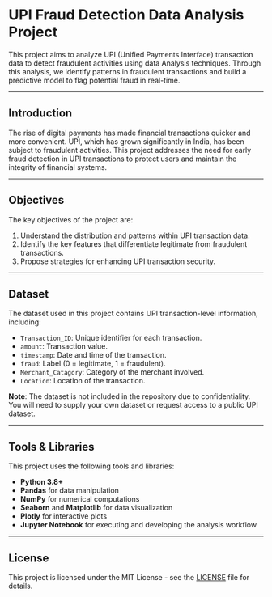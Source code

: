 # UPI Fraud Detection Data Analysis Project

This project aims to analyze UPI (Unified Payments Interface) transaction data to detect fraudulent activities using data Analysis techniques. Through this analysis, we identify patterns in fraudulent transactions and build a predictive model to flag potential fraud in real-time.

---

## Introduction

The rise of digital payments has made financial transactions quicker and more convenient. UPI, which has grown significantly in India, has been subject to fraudulent activities. This project addresses the need for early fraud detection in UPI transactions to protect users and maintain the integrity of financial systems.

---

## Objectives

The key objectives of the project are:
1. Understand the distribution and patterns within UPI transaction data.
2. Identify the key features that differentiate legitimate from fraudulent transactions.
3. Propose strategies for enhancing UPI transaction security.
---

## Dataset

The dataset used in this project contains UPI transaction-level information, including:
- `Transaction_ID`: Unique identifier for each transaction.
- `amount`: Transaction value.
- `timestamp`: Date and time of the transaction.
- `fraud`: Label (0 = legitimate, 1 = fraudulent).
- `Merchant_Catagory`: Category of the merchant involved.
- `Location`: Location of the transaction.

**Note**: The dataset is not included in the repository due to confidentiality. You will need to supply your own dataset or request access to a public UPI dataset.

---

## Tools & Libraries

This project uses the following tools and libraries:
- **Python 3.8+**
- **Pandas** for data manipulation
- **NumPy** for numerical computations
- **Seaborn** and **Matplotlib** for data visualization
- **Plotly** for interactive plots
- **Jupyter Notebook** for executing and developing the analysis workflow

---

## License

This project is licensed under the MIT License - see the [LICENSE](LICENSE) file for details.
